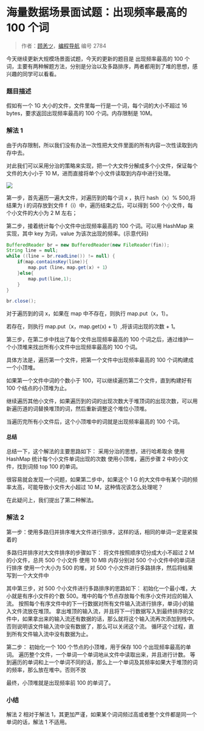 # 海量数据场景面试题：出现频率最高的 100 个词

> 作者：[顾恙ツ](https://github.com/DIDA-lJ)，[编程导航](https://www.codefather.cn) 编号 2784

今天继续更新大规模场景面试题，今天的更新的题目是 出现频率最高的 100 个词，主要有两种解题方法，分别是分治以及多路排序，两者都用到了堆的思想，感兴趣的同学可以看看。

### 题目描述

假如有一个 1G 大小的文件，文件里每一行是一个词，每个词的大小不超过 16 bytes，要求返回出现频率最高的 100 个词。内存限制是 10M。

### 解法 1

由于内存限制，所以我们没有办法一次性把大文件里面的所有内容一次性读取到内存中去。

对此我们可以采用分治的策略来实现，把一个大文件分解成多个小文件，保证每个文件的大小小于 10 M，进而直接将单个小文件读取到内存中进行处理。

![](https://pic.yupi.icu/5563/202402292123923.png)

第一步，首先遍历一遍大文件，对遍历到的每个词 x ，执行 hash（x）% 500,将结果为 i 的词存放到文件 f（i）中，遍历结束之后，可以得到 500 个小文件，每个小文件的大小为 2 M 左右；

第二步，接着统计每个小文件中出现频率最高的 100 个词。可以用 HashMap 来实现，其中 key 为词，value 为该次出现的频率。(示意代码)

```java
BufferedReader br = new BufferedReader(new FileReader(fin));
String line = null;
while ((line = br.readLine()) != null) {
	if(map.containsKey(line)){
        map.put（line，map.get(x) + 1）
    }else{
        map.put(line,1);
    }
}

br.close();
```

对于遍历到的词 x，如果在 map 中不存在，则执行 map.put（x，1）。

若存在，则执行 map.put（x，map.get(x) + 1）,将该词出现的次数 + 1。

第三步，在第二步中找出了每个文件出现频率最高的 100 个词之后，通过维护一个小顶堆来找出所有小文件中出现频率最高的 100 个词。

具体方法是，遍历第一个文件，把第一个文件中出现频率最高的 100 个词构建成一个小顶堆。

如果第一个文件中词的个数小于 100，可以继续遍历第二个文件，直到构建好有 100 个结点的小顶堆为止。

继续遍历其他小文件，如果遍历到的词的出现次数大于堆顶词的出现次数，可以用新遍历道的词替换堆顶的词，然后重新调整这个堆位小顶堆。

当遍历完所有小文件后，这个小顶堆中的词就是出现频率最高的 100 个词。

#### 总结

总结一下，这个解法的主要思路如下：
采用分治的思想，进行哈希取余
使用 HashMap 统计每个小文件单词出现的次数
使用小顶堆，遍历步骤 2 中的小文件，找到词频 top 100 的单词。

很容易就会发现一个问题，如果第二步中，如果这个 1 G 的大文件中有某个词的频率太高，可能导致小文件大小超过 10 M，这种情况该怎么处理呢？

在此疑问上，我们提出了第二种解法。

### 解法 2

第一步：使用多路归并排序堆大文件进行排序，这样的话，相同的单词一定是紧挨着的

多路归并排序对大文件排序的步骤如下：
将文件按照顺序切分成大小不超过 2 M 的小文件，总共 500 个小文件
使用 10 MB 内存分别对 500 个小文件中的单词进行排序
使用一个大小为 500 的堆，对 500 个小文件进行多路排序，然后将结果写到一个大文件中

其中第三步，对 500 个小文件进行多路排序的思路如下：
初始化一个最小堆，大小就是有序小文件的个数 500。堆中的每个节点存放每个有序小文件对应的输入流。
按照每个有序文件中的下一行数据对所有文件输入流进行排序，单词小的输入文件流放在堆顶。
拿出堆顶的输入流，并且将下一行数据写入到最终排序的文件中，如果拿出来的输入流还有数据的话，那么就将这个输入流再次添加到栈中。否则说明该文件输入流中没有数据了，那么可以关闭这个流。
循环这个过程，直到所有文件输入流中没有数据为止。

第二步：
初始化一个 100 个节点的小顶堆，用于保存 100 个出现频率最高的单词。
遍历整个文件，一个单词一个单词地从文件中读取出来，并且进行计数。
等到遍历的单词和上一个单词不同的话，那么上一个单词及其频率如果大于堆顶的词的频率，那么放在堆中。否则不放

最终，小顶堆就是出现频率前 100 的单词了。

### 小结

解法 2 相对于解法 1，其更加严谨，如果某个词词频过高或者整个文件都是同一个单词的话，解法 1 不适用。

